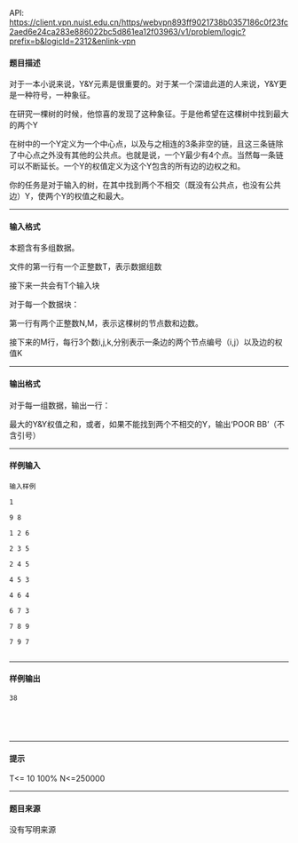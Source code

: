 API: https://client.vpn.nuist.edu.cn/https/webvpn893ff9021738b0357186c0f23fc2aed6e24ca283e886022bc5d861ea12f03963/v1/problem/logic?prefix=b&logicId=2312&enlink-vpn

#### 题目描述

对于一本小说来说，Y&Y元素是很重要的。对于某一个深谙此道的人来说，Y&Y更是一种符号，一种象征。

在研究一棵树的时候，他惊喜的发现了这种象征。于是他希望在这棵树中找到最大的两个Y

在树中的一个Y定义为一个中心点，以及与之相连的3条非空的链，且这三条链除了中心点之外没有其他的公共点。也就是说，一个Y最少有4个点。当然每一条链可以不断延长。一个Y的权值定义为这个Y包含的所有边的边权之和。

你的任务是对于输入的树，在其中找到两个不相交（既没有公共点，也没有公共边）Y，使两个Y的权值之和最大。

---

#### 输入格式

本题含有多组数据。

文件的第一行有一个正整数T，表示数据组数

接下来一共会有T个输入块

对于每一个数据块：

第一行有两个正整数N,M，表示这棵树的节点数和边数。

接下来的M行，每行3个数i,j,k,分别表示一条边的两个节点编号（i,j）以及边的权值K

---

#### 输出格式

对于每一组数据，输出一行：

最大的Y&Y权值之和，或者，如果不能找到两个不相交的Y，输出‘POOR BB’（不含引号）

---

#### 样例输入
```
输入样例

1 

9 8

1 2 6

2 3 5

2 4 5

4 5 3

4 6 4

6 7 3

7 8 9

7 9 7


```

---

#### 样例输出
```
38





```

---

#### 提示

  
T<= 10 100% N<=250000  

---

#### 题目来源

没有写明来源